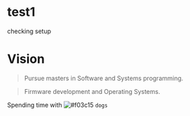 # test1
checking setup

# Vision
>Pursue masters in Software and Systems programming.

>Firmware development and Operating Systems.


Spending time with ![#f03c15](https://placehold.it/15/f03c15/000000?text=+) `dogs`


